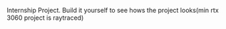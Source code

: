 Internship Project. Build it yourself to see hows the project looks(min rtx 3060 project is raytraced)
